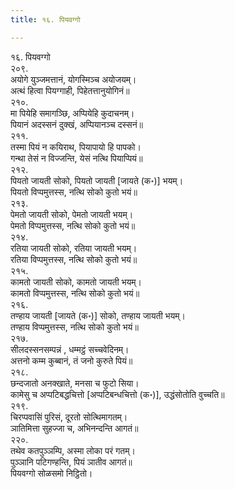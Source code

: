 ```yaml
---
title: १६. पियवग्गो

---
```

१६. पियवग्गो  
२०९.  
अयोगे युञ्जमत्तानं, योगस्मिञ्च अयोजयम्।  
अत्थं हित्वा पियग्गाही, पिहेतत्तानुयोगिनं॥  
२१०.  
मा पियेहि समागञ्छि, अप्पियेहि कुदाचनम्।  
पियानं अदस्सनं दुक्खं, अप्पियानञ्च दस्सनं॥  
२११.  
तस्मा पियं न कयिराथ, पियापायो हि पापको।  
गन्था तेसं न विज्जन्ति, येसं नत्थि पियाप्पियं॥  
२१२.  
पियतो जायती सोको, पियतो जायती [जायते (क॰)] भयम्।  
पियतो विप्पमुत्तस्स, नत्थि सोको कुतो भयं॥  
२१३.  
पेमतो जायती सोको, पेमतो जायती भयम्।  
पेमतो विप्पमुत्तस्स, नत्थि सोको कुतो भयं॥  
२१४.  
रतिया जायती सोको, रतिया जायती भयम्।  
रतिया विप्पमुत्तस्स, नत्थि सोको कुतो भयं॥  
२१५.  
कामतो जायती सोको, कामतो जायती भयम्।  
कामतो विप्पमुत्तस्स, नत्थि सोको कुतो भयं॥  
२१६.  
तण्हाय जायती [जायते (क॰)] सोको, तण्हाय जायती भयम्।  
तण्हाय विप्पमुत्तस्स, नत्थि सोको कुतो भयं॥  
२१७.  
सीलदस्सनसम्पन्नं , धम्मट्ठं सच्चवेदिनम्।  
अत्तनो कम्म कुब्बानं, तं जनो कुरुते पियं॥  
२१८.  
छन्दजातो अनक्खाते, मनसा च फुटो सिया।  
कामेसु च अप्पटिबद्धचित्तो [अप्पटिबन्धचित्तो (क॰)], उद्धंसोतोति वुच्चति॥  
२१९.  
चिरप्पवासिं पुरिसं, दूरतो सोत्थिमागतम्।  
ञातिमित्ता सुहज्जा च, अभिनन्दन्ति आगतं॥  
२२०.  
तथेव कतपुञ्ञम्पि, अस्मा लोका परं गतम्।  
पुञ्ञानि पटिगण्हन्ति, पियं ञातीव आगतं॥  
पियवग्गो सोळसमो निट्ठितो।  